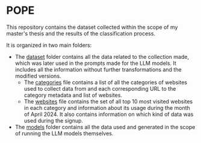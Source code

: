 # POPE

This repository contains the dataset collected within the scope of my master's thesis and the results of the classification process. 

It is organized in two main folders:
- The [dataset](./dataset) folder contains all the data related to the collection made, which was later used in the prompts made for the LLM models. It includes all the information without further transformations and the modified versions. 
  - The [categories](./dataset/raw_data/categories.csv) file contains a list of all the categories of websites used to collect data from and each corresponding URL to the category metadata and list of websites.
  - The [websites](./dataset/raw_data/websites.csv) file contains the set of all top 10 most visited websites in each category and information about its usage during the month of April 2024. It also contains information on which kind of data was used during the signup. 
- The [models](./models) folder contains all the data used and generated in the scope of running the LLM models themselves. 

[]()
